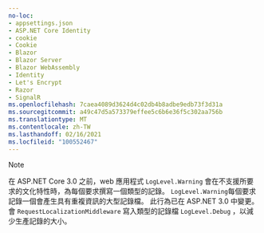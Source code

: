 ```yaml
---
no-loc:
- appsettings.json
- ASP.NET Core Identity
- cookie
- Cookie
- Blazor
- Blazor Server
- Blazor WebAssembly
- Identity
- Let's Encrypt
- Razor
- SignalR
ms.openlocfilehash: 7caea4089d3624d4c02db4b8adbe9edb73f3d31a
ms.sourcegitcommit: a49c47d5a573379effee5c6b6e36f5c302aa756b
ms.translationtype: MT
ms.contentlocale: zh-TW
ms.lasthandoff: 02/16/2021
ms.locfileid: "100552467"
---
```

> [!NOTE]
> 在 ASP.NET Core 3.0 之前，web 應用程式 `LogLevel.Warning` 會在不支援所要求的文化特性時，為每個要求撰寫一個類型的記錄。 `LogLevel.Warning`每個要求記錄一個會產生具有重複資訊的大型記錄檔。 此行為已在 ASP.NET 3.0 中變更。 會 `RequestLocalizationMiddleware` 寫入類型的記錄檔 `LogLevel.Debug` ，以減少生產記錄的大小。
